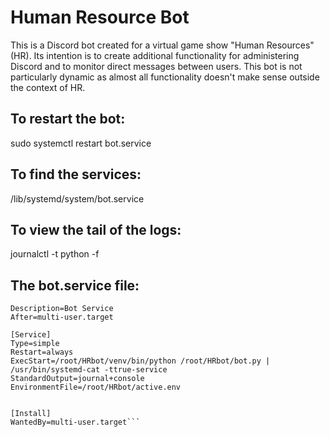 # Human Resource Bot
This is a Discord bot created for a virtual game show "Human Resources" (HR). Its intention is to create additional functionality for administering Discord and to monitor direct messages between users. This bot is not particularly dynamic as almost all functionality doesn't make sense outside the context of HR.

## To restart the bot:
sudo systemctl restart bot.service

## To find the services:
/lib/systemd/system/bot.service

## To view the tail of the logs:
journalctl -t python -f

## The bot.service file:

```[Unit]
Description=Bot Service
After=multi-user.target

[Service]
Type=simple
Restart=always
ExecStart=/root/HRbot/venv/bin/python /root/HRbot/bot.py | /usr/bin/systemd-cat -ttrue-service
StandardOutput=journal+console
EnvironmentFile=/root/HRbot/active.env


[Install]
WantedBy=multi-user.target```
